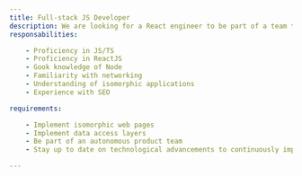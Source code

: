 ```yaml
---
title: Full-stack JS Developer
description: We are looking for a React engineer to be part of a team that is working on a large web application for a client in the Services industry. The primary responsibility will be to design, develop and maintain user facing features for our client's application.
responsabilities:

    - Proficiency in JS/TS
    - Proficiency in ReactJS
    - Gook knowledge of Node
    - Familiarity with networking
    - Understanding of isomorphic applications
    - Experience with SEO

requirements:

    - Implement isomorphic web pages
    - Implement data access layers
    - Be part of an autonomous product team
    - Stay up to date on technological advancements to continuously improve our efforts

---
```

